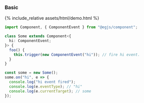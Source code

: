 ### Basic

{% include_relative assets/html/demo.html %}

```ts
import Component, { ComponentEvent } from "@egjs/component";

class Some extends Component<{
  hi: ComponentEvent;
}> {
  foo() {
    this.trigger(new ComponentEvent("hi")); // fire hi event.
  }
}

const some = new Some();
some.on("hi", e => {
  console.log("hi event fired");
  console.log(e.eventType); // "hi"
  console.log(e.currentTarget); // some
});
```

